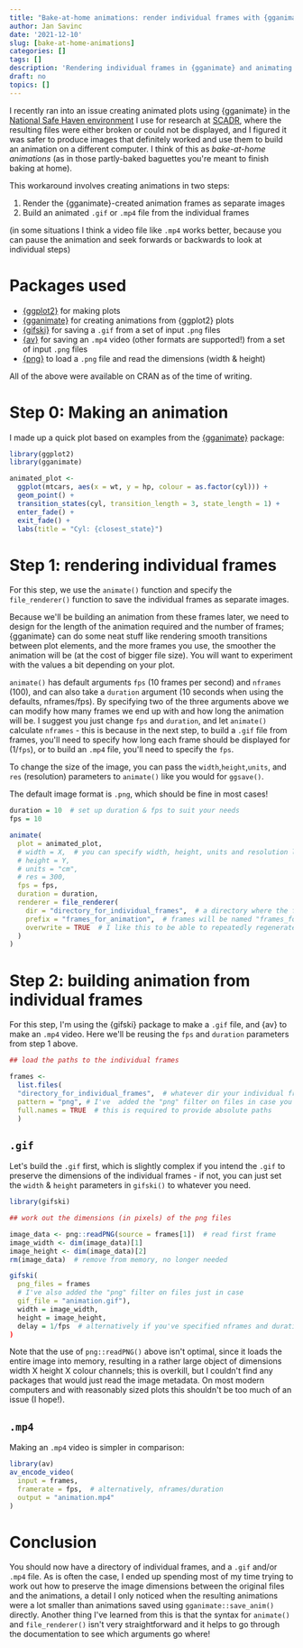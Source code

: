 ```yaml
---
title: "Bake-at-home animations: render individual frames with {gganimate} and animate later"
author: Jan Savinc
date: '2021-12-10'
slug: [bake-at-home-animations]
categories: []
tags: []
description: 'Rendering individual frames in {gganimate} and animating them in a separate step later'
draft: no
topics: []
---
```




I recently ran into an issue creating animated plots using {gganimate} in the [National Safe Haven environment](https://www.isdscotland.org/products-and-services/edris/use-of-the-national-safe-haven/) I use for research at [SCADR](https://www.scadr.ac.uk/), where the resulting files were either broken or could not be displayed, and I figured it was safer to produce images that definitely worked and use them to build an animation on a different computer. I think of this as *bake-at-home animations* (as in those partly-baked baguettes you're meant to finish baking at home).


This workaround involves creating animations in two steps:

1. Render the {gganimate}-created animation frames as separate images
2. Build an animated `.gif` or `.mp4` file from the individual frames

(in some situations I think a video file like `.mp4` works better, because you can pause the animation and seek forwards or backwards to look at individual steps) 


# Packages used

* [{ggplot2}](https://ggplot2.tidyverse.org/) for making plots
* [{gganimate}](https://gganimate.com/) for creating animations from {ggplot2} plots
* [{gifski}](https://github.com/r-rust/gifski) for saving a `.gif` from a set of input `.png` files
* [{av}](https://github.com/ropensci/av) for saving an `.mp4` video (other formats are supported!) from a set of input `.png` files
* [{png}](http://www.rforge.net/png/) to load a `.png` file and read the dimensions (width & height)


All of the above were available on CRAN as of the time of writing.

# Step 0: Making an animation

I made up a quick plot based on examples from the [{gganimate}](https://gganimate.com/) package:


```r
library(ggplot2)
library(gganimate)

animated_plot <- 
  ggplot(mtcars, aes(x = wt, y = hp, colour = as.factor(cyl))) +
  geom_point() +
  transition_states(cyl, transition_length = 3, state_length = 1) +
  enter_fade() +
  exit_fade() +
  labs(title = "Cyl: {closest_state}")
```

# Step 1: rendering individual frames

For this step, we use the `animate()` function and specify the `file_renderer()` function to save the individual frames as separate images. 

Because we'll be building an animation from these frames later, we need to design for the length of the animation required and the number of frames; {gganimate} can do some neat stuff like rendering smooth transitions between plot elements, and the more frames you use, the smoother the animation will be (at the cost of bigger file size). You will want to experiment with the values a bit depending on your plot.

`animate()` has default arguments `fps` (10 frames per second) and `nframes` (100), and can also take a `duration` argument (10 seconds when using the defaults, nframes/fps). By specifying two of the three arguments above we can modify how many frames we end up with and  how long the animation will be. I suggest you just change `fps` and `duration`, and let `animate()` calculate `nframes` - this is because in the next step, to build a `.gif` file from frames, you'll need to specify how long each frame should be displayed for (1/`fps`), or to build an `.mp4` file, you'll need to specify the `fps`.

To change the size of the image, you can pass the `width`,`height`,`units`, and `res` (resolution) parameters to `animate()` like you would for `ggsave()`.

The default image format is `.png`, which should be fine in most cases!


```r
duration = 10  # set up duration & fps to suit your needs
fps = 10

animate(
  plot = animated_plot,
  # width = X,  # you can specify width, height, units and resolution like in ggsave()
  # height = Y,
  # units = "cm",
  # res = 300,
  fps = fps,
  duration = duration,
  renderer = file_renderer(
    dir = "directory_for_individual_frames",  # a directory where the frames will go
    prefix = "frames_for_animation",  # frames will be named "frames_for_animation0001.png" and so on
    overwrite = TRUE  # I like this to be able to repeatedly regenerate the animations as I test settings
  )
)
```

# Step 2: building animation from individual frames

For this step, I'm using the {gifski} package to make a `.gif` file, and {av} to make an `.mp4` video. Here we'll be reusing the `fps` and `duration` parameters from step 1 above.


```r
## load the paths to the individual frames

frames <- 
  list.files(
  "directory_for_individual_frames",  # whatever dir your individual frames are in
  pattern = "png", # I've  added the "png" filter on files in case you've put anything else in there
  full.names = TRUE  # this is required to provide absolute paths
  )
```

## `.gif`

Let's build the `.gif` first, which is slightly complex if you intend the `.gif` to preserve the dimensions of the individual frames - if not, you can just set the `width` & `height` parameters in `gifski()` to whatever you need.


```r
library(gifski)

## work out the dimensions (in pixels) of the png files

image_data <- png::readPNG(source = frames[1])  # read first frame
image_width <- dim(image_data)[1]
image_height <- dim(image_data)[2]
rm(image_data)  # remove from memory, no longer needed

gifski(
  png_files = frames
  # I've also added the "png" filter on files just in case
  gif_file = "animation.gif"),
  width = image_width,
  height = image_height,
  delay = 1/fps  # alternatively if you've specified nframes and duration this would be `duration/nframes`
)
```

Note that the use of `png::readPNG()` above isn't optimal, since it loads the entire image into memory, resulting in a rather large object of dimensions width X height X colour channels; this is overkill, but I couldn't find any packages that would just read the image metadata. On most modern computers and with reasonably sized plots this shouldn't be too much of an issue (I hope!).


## `.mp4`

Making an `.mp4` video is simpler in comparison:


```r
library(av)
av_encode_video(
  input = frames,
  framerate = fps,  # alternatively, nframes/duration
  output = "animation.mp4"
)
```

# Conclusion

You should now have a directory of individual frames, and a `.gif` and/or `.mp4` file. As is often the case, I ended up spending most of my time trying to work out how to preserve the image dimensions between the original files and the animations, a detail I only noticed when the resulting animations were a lot smaller than animations saved using `gganimate::save_anim()` directly. Another thing I've learned from this is that the syntax for `animate()` and `file_renderer()` isn't very straightforward and it helps to go through the documentation to see which arguments go where!
